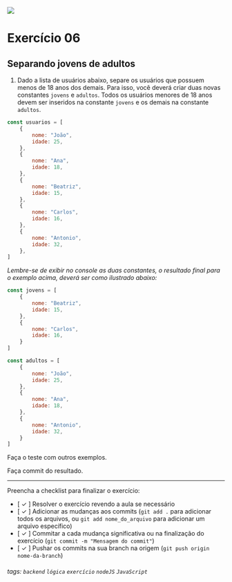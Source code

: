 ![](https://i.imgur.com/xG74tOh.png)

# Exercício 06

## Separando jovens de adultos

1. Dado a lista de usuários abaixo, separe os usuários que possuem menos de 18 anos dos demais. Para isso, você deverá criar duas novas constantes `jovens` e `adultos`. Todos os usuários menores de 18 anos devem ser inseridos na constante `jovens` e os demais na constante `adultos`.

```javascript
const usuarios = [
    {
        nome: "João",
        idade: 25,
    },
    {
        nome: "Ana",
        idade: 18,
    },
    {
        nome: "Beatriz",
        idade: 15,
    },
    {
        nome: "Carlos",
        idade: 16,
    },
    {
        nome: "Antonio",
        idade: 32,
    },
]
```

_Lembre-se de exibir no console as duas constantes, o resultado final para o exemplo acima, deverá ser como ilustrado abaixo:_

```javascript
const jovens = [
    {
        nome: "Beatriz",
        idade: 15,
    },
    {
        nome: "Carlos",
        idade: 16,
    }
]
```

```javascript
const adultos = [
    {
        nome: "João",
        idade: 25,
    },
    {
        nome: "Ana",
        idade: 18,
    },
    {
        nome: "Antonio",
        idade: 32,
    }
]
```

Faça o teste com outros exemplos.

Faça commit do resultado.

---

Preencha a checklist para finalizar o exercício:

-   [ ✓ ] Resolver o exercício revendo a aula se necessário
-   [ ✓ ] Adicionar as mudanças aos commits (`git add .` para adicionar todos os arquivos, ou `git add nome_do_arquivo` para adicionar um arquivo específico)
-   [ ✓ ] Commitar a cada mudança significativa ou na finalização do exercício (`git commit -m "Mensagem do commit"`)
-   [ ✓ ] Pushar os commits na sua branch na origem (`git push origin nome-da-branch`)

###### tags: `backend` `lógica` `exercício` `nodeJS` `JavaScript`
